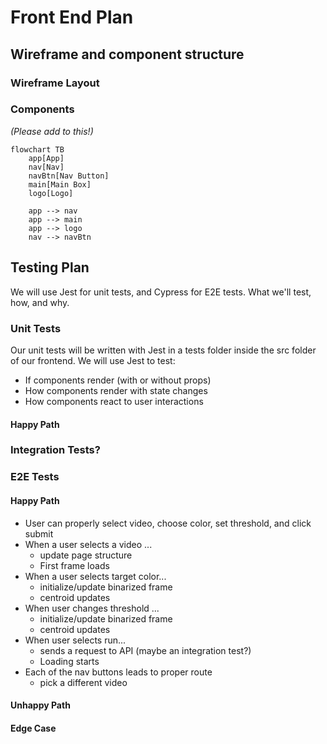 # Front End Plan
## Wireframe and component structure
### Wireframe Layout
### Components
*(Please add to this!)*
```mermaid
flowchart TB
    app[App]
    nav[Nav]
    navBtn[Nav Button]
    main[Main Box]
    logo[Logo]

    app --> nav
    app --> main
    app --> logo
    nav --> navBtn
```
## Testing Plan
We will use Jest for unit tests, and Cypress for E2E tests.
What we'll test, how, and why.
### Unit Tests
Our unit tests will be written with Jest in a tests folder inside the src folder of our frontend. 
We will use Jest to test:
- If components render (with or without props)
- How components render with state changes
- How components react to user interactions
#### Happy Path
### Integration Tests? 
### E2E Tests
#### Happy Path
- User can properly select video, choose color, set threshold, and click submit
- When a user selects a video ...
    - update page structure
    - First frame loads
- When a user selects target color...
    - initialize/update binarized frame
    - centroid updates
- When user changes threshold ...
    - initialize/update binarized frame
    - centroid updates
- When user selects run...
    - sends a request to API (maybe an integration test?)
    - Loading starts
- Each of the nav buttons leads to proper route
    - pick a different video
#### Unhappy Path
#### Edge Case

